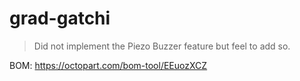 # grad-gatchi

> Did not implement the Piezo Buzzer feature but feel to add so. 

BOM: https://octopart.com/bom-tool/EEuozXCZ